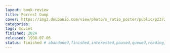 ```yaml
---
layout: book-review
title: Forrest Gump
cover: https://img3.doubanio.com/view/photo/s_ratio_poster/public/p2372307693.webp
categories:
tags: movies
finished: 2024
released: 1998-07-06
status: finished # abandoned,finished,interested,paused,queued,reading,reread
---
```

